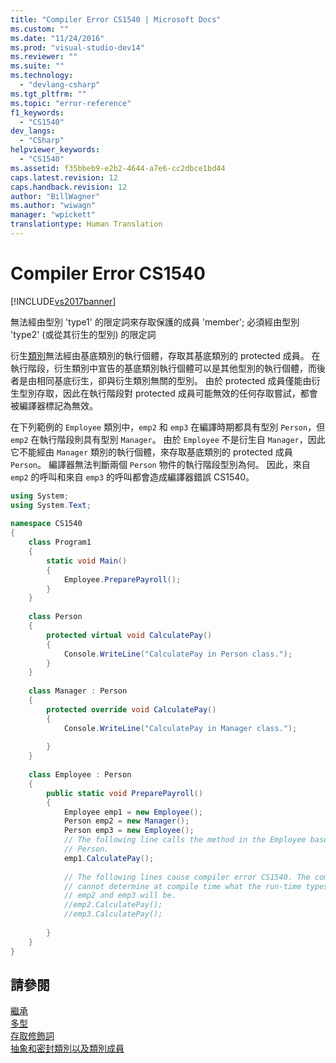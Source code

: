 ```yaml
---
title: "Compiler Error CS1540 | Microsoft Docs"
ms.custom: ""
ms.date: "11/24/2016"
ms.prod: "visual-studio-dev14"
ms.reviewer: ""
ms.suite: ""
ms.technology: 
  - "devlang-csharp"
ms.tgt_pltfrm: ""
ms.topic: "error-reference"
f1_keywords: 
  - "CS1540"
dev_langs: 
  - "CSharp"
helpviewer_keywords: 
  - "CS1540"
ms.assetid: f35bbeb9-e2b2-4644-a7e6-cc2dbce1bd44
caps.latest.revision: 12
caps.handback.revision: 12
author: "BillWagner"
ms.author: "wiwagn"
manager: "wpickett"
translationtype: Human Translation
---
```

# Compiler Error CS1540
[!INCLUDE[vs2017banner](../../../csharp/includes/vs2017banner.md)]

無法經由型別 'type1' 的限定詞來存取保護的成員 'member'; 必須經由型別 'type2' \(或從其衍生的型別\) 的限定詞  
  
 衍生[類別](../../../csharp/language-reference/keywords/class.md)無法經由基底類別的執行個體，存取其基底類別的 protected 成員。  在執行階段，衍生類別中宣告的基底類別執行個體可以是其他型別的執行個體，而後者是由相同基底衍生，卻與衍生類別無關的型別。  由於 protected 成員僅能由衍生型別存取，因此在執行階段對 protected 成員可能無效的任何存取嘗試，都會被編譯器標記為無效。  
  
 在下列範例的 `Employee` 類別中，`emp2` 和 `emp3` 在編譯時期都具有型別 `Person`，但 `emp2` 在執行階段則具有型別 `Manager`。  由於 `Employee` 不是衍生自 `Manager`，因此它不能經由 `Manager` 類別的執行個體，來存取基底類別的 protected 成員 `Person`。  編譯器無法判斷兩個 `Person` 物件的執行階段型別為何。  因此，來自 `emp2` 的呼叫和來自 `emp3` 的呼叫都會造成編譯器錯誤 CS1540。  
  
```c#  
using System;  
using System.Text;  
  
namespace CS1540  
{  
    class Program1  
    {  
        static void Main()  
        {  
            Employee.PreparePayroll();  
        }  
    }  
  
    class Person  
    {  
        protected virtual void CalculatePay()   
        {  
            Console.WriteLine("CalculatePay in Person class.");  
        }  
    }  
  
    class Manager : Person  
    {  
        protected override void CalculatePay()   
        {  
            Console.WriteLine("CalculatePay in Manager class.");   
  
        }  
    }  
  
    class Employee : Person  
    {  
        public static void PreparePayroll()  
        {  
            Employee emp1 = new Employee();  
            Person emp2 = new Manager();  
            Person emp3 = new Employee();  
            // The following line calls the method in the Employee base class,  
            // Person.  
            emp1.CalculatePay();   
  
            // The following lines cause compiler error CS1540. The compiler   
            // cannot determine at compile time what the run-time types of   
            // emp2 and emp3 will be.  
            //emp2.CalculatePay();   
            //emp3.CalculatePay();  
  
        }  
    }  
}  
```  
  
## 請參閱  
 [繼承](../../../csharp/programming-guide/classes-and-structs/inheritance.md)   
 [多型](../../../csharp/programming-guide/classes-and-structs/polymorphism.md)   
 [存取修飾詞](../../../csharp/programming-guide/classes-and-structs/access-modifiers.md)   
 [抽象和密封類別以及類別成員](../../../csharp/programming-guide/classes-and-structs/abstract-and-sealed-classes-and-class-members.md)